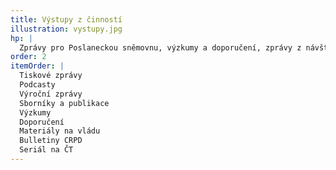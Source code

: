 ```yaml
---
title: Výstupy z činností
illustration: vystupy.jpg
hp: |
  Zprávy pro Poslaneckou sněmovnu, výzkumy a doporučení, zprávy z návštěv zařízení, připomínky k zákonům, vyjádření pro vládu aj. Nejdůležitější výstupy najdete na jednom místě.
order: 2
itemOrder: |
  Tiskové zprávy
  Podcasty
  Výroční zprávy
  Sborníky a publikace
  Výzkumy
  Doporučení
  Materiály na vládu
  Bulletiny CRPD
  Seriál na ČT
---
```

